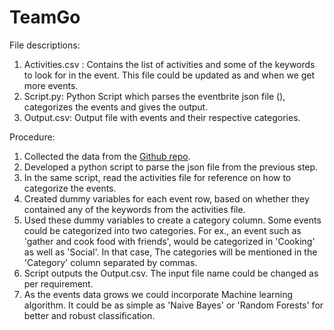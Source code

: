 # TeamGo

File descriptions:
1) Activities.csv : Contains the list of activities and some of the keywords to look for in the event. This file could be updated as and when we get more events.
2) Script.py: Python Script which parses the eventbrite json file (), categorizes the events and gives the output.
3) Output.csv: Output file with events and their respective categories.

Procedure:
1) Collected the data from the [Github repo](https://github.com/go-inc/data-collection-exercise).
2) Developed a python script to parse the json file from the previous step.
3) In the same script, read the activities file for reference on how to categorize the events.
4) Created dummy variables for each event row, based on whether they contained any of the keywords from the activities file.
5) Used these dummy variables to create a category column. Some events could be categorized into two categories. For ex., an event such as 'gather and cook food with friends', would be categorized in 'Cooking' as well as 'Social'. In that case, The categories will be mentioned in the 'Category' column separated by commas.
6) Script outputs the Output.csv. The input file name could be changed as per requirement. 
7) As the events data grows we could incorporate Machine learning algorithm. It could be as simple as 'Naive Bayes' or 'Random Forests' for better and robust classification. 

